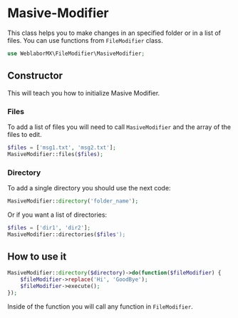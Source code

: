 Masive-Modifier
======

This class helps you to make changes in an specified folder or in a list of files. You can use functions from `FileModifier` class.
```php
use WeblaborMX\FileModifier\MasiveModifier;
```

## Constructor
This will teach you how to initialize Masive Modifier.

### Files
To add a list of files you will need to call `MasiveModifier` and the array of the files to edit.
```php
$files = ['msg1.txt', 'msg2.txt'];
MasiveModifier::files($files);
```

### Directory
To add a single directory you should use the next code:
```php
MasiveModifier::directory('folder_name');
```
Or if you want a list of directories:
```php
$files = ['dir1', 'dir2'];
MasiveModifier::directories($files');
```

## How to use it
```php
MasiveModifier::directory($directory)->do(function($fileModifier) {
    $fileModifier->replace('Hi', 'GoodBye');
    $fileModifier->execute();
});
```
Inside of the function you will call any function in `FileModifier`.